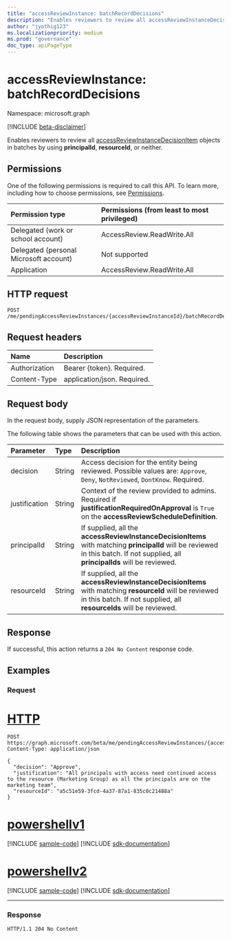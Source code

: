 ```yaml
---
title: "accessReviewInstance: batchRecordDecisions"
description: "Enables reviewers to review all accessReviewInstanceDecisionItem objects in batches."
author: "jyothig123"
ms.localizationpriority: medium
ms.prod: "governance"
doc_type: apiPageType
---
```


# accessReviewInstance: batchRecordDecisions
Namespace: microsoft.graph

[!INCLUDE [beta-disclaimer](../../includes/beta-disclaimer.md)]

Enables reviewers to review all [accessReviewInstanceDecisionItem](../resources/accessreviewinstancedecisionitem.md) objects in batches by using **principalId**, **resourceId**, or neither.

## Permissions
One of the following permissions is required to call this API. To learn more, including how to choose permissions, see [Permissions](/graph/permissions-reference).

|Permission type|Permissions (from least to most privileged)|
|:---|:---|
|Delegated (work or school account)|AccessReview.ReadWrite.All|
|Delegated (personal Microsoft account)|Not supported|
|Application|AccessReview.ReadWrite.All|

## HTTP request

<!-- {
  "blockType": "ignored"
}
-->
``` http
POST /me/pendingAccessReviewInstances/{accessReviewInstanceId}/batchRecordDecisions
```

## Request headers
|Name|Description|
|:---|:---|
|Authorization|Bearer {token}. Required.|
|Content-Type|application/json. Required.|

## Request body
In the request body, supply JSON representation of the parameters.

The following table shows the parameters that can be used with this action.

|Parameter|Type|Description|
|:---|:---|:---|
| decision  | String | Access decision for the entity being reviewed. Possible values are: `Approve`, `Deny`, `NotReviewed`, `DontKnow`. Required.  |
|  justification | String | Context of the review provided to admins. Required if **justificationRequiredOnApproval** is `True` on the **accessReviewScheduleDefinition**.  |
|principalId|String|If supplied, all the **accessReviewInstanceDecisionItems** with matching **principalId** will be reviewed in this batch. If not supplied, all **principalIds** will be reviewed.|
|resourceId|String|If supplied, all the **accessReviewInstanceDecisionItems** with matching **resourceId** will be reviewed in this batch. If not supplied, all **resourceIds** will be reviewed.|



## Response

If successful, this action returns a `204 No Content` response code.

## Examples

### Request

# [HTTP](#tab/http)
<!-- {
  "blockType": "request",
  "name": "accessreviewinstance_batchrecorddecisions"
}
-->
``` http
POST https://graph.microsoft.com/beta/me/pendingAccessReviewInstances/{accessReviewInstanceId}/batchRecordDecisions
Content-Type: application/json

{
  "decision": "Approve",
  "justification": "All principals with access need continued access to the resource (Marketing Group) as all the principals are on the marketing team",
  "resourceId": "a5c51e59-3fcd-4a37-87a1-835c0c21488a"
}
```

# [powershellv1](#tab/powershellv1)
[!INCLUDE [sample-code](../includes/snippets/powershellv1/accessreviewinstance-batchrecorddecisions-powershellv1-snippets.md)]
[!INCLUDE [sdk-documentation](../includes/snippets/snippets-sdk-documentation-link.md)]

# [powershellv2](#tab/powershellv2)
[!INCLUDE [sample-code](../includes/snippets/powershellv2/accessreviewinstance-batchrecorddecisions-powershellv2-snippets.md)]
[!INCLUDE [sdk-documentation](../includes/snippets/snippets-sdk-documentation-link.md)]

---



### Response
<!-- {
  "blockType": "response",
  "truncated": true
}
-->
``` http
HTTP/1.1 204 No Content
```
